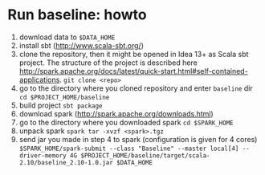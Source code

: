 Run baseline: howto
==============

1. download data to `$DATA_HOME` 
2. install sbt (http://www.scala-sbt.org/)
3. clone the repository, then it might be opened in Idea 13+ as Scala sbt project.
The structure of the project is described here http://spark.apache.org/docs/latest/quick-start.html#self-contained-applications.
`git clone <repo>`
4. go to the directory where you cloned repository and enter `baseline` dir
`cd $PROJECT_HOME/baseline`
5. build project
`sbt package`
6. download spark (http://spark.apache.org/downloads.html)
7. go to the directory where you downloaded spark
`cd $SPARK_HOME`
8. unpack spark
`spark tar -xvzf <spark>.tgz`
9. send jar you made in step 4 to spark (configuration is given for 4 cores)
``$SPARK_HOME/spark-submit --class "Baseline" --master local[4] --driver-memory 4G $PROJECT_HOME/baseline/target/scala-2.10/baseline_2.10-1.0.jar $DATA_HOME``

